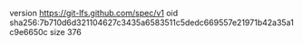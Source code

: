 version https://git-lfs.github.com/spec/v1
oid sha256:7b710d6d321104627c3435a6583511c5dedc669557e21971b42a35a1c9e6650c
size 376
